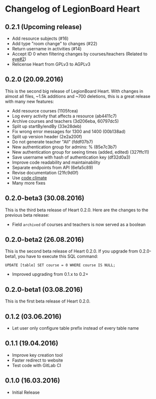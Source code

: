# Changelog of LegionBoard Heart

## 0.2.1 (Upcoming release)

* Add resource subjects (#16)
* Add type "room change" to changes (#22)
* Return username in activities (#14)
* Accept ID 0 when filtering changes by courses/teachers (Related to [eye#2](https://gitlab.com/legionboard/eye/issues/2))
* Relicense Heart from GPLv3 to AGPLv3

## 0.2.0 (20.09.2016)

This is the second big release of LegionBoard Heart. With changes in
almost all files, ~1.5k additions and ~700 deletions, this is a great
release with many new features:

* Add resource courses (1105fcea)
* Log every activity that affects a resource (ab4411c7)
* Archive courses and teachers (3d206eba, 60797dc5)
* Split up startBy/endBy (33e28deb)
* Fix wrong error messages for 1300 and 1400 (00b138ad)
* Split up version header (2e2a200f)
* Do not generate teacher "All" (fddf07b7)
* New authentication group for admins: % (85e7c3b7)
* New authentication group for seeing times (added, edited) (327ffc11)
* Save username with hash of authentication key (df32d0a3)
* Improve code readability and maintainability
* Separate endpoints from API (6efa5c89)
* Revise documentation (21fc9d0f)
* Use [code climate](https://codeclimate.com/github/legionboard/heart)
* Many more fixes

## 0.2.0-beta3 (30.08.2016)

This is the third beta release of Heart 0.2.0. Here are the changes to
the previous beta release:

* Field `archived` of courses and teachers is now served as a boolean

## 0.2.0-beta2 (26.08.2016)

This is the second beta release of Heart 0.2.0. If you upgrade from
0.2.0-beta1, you have to execute this SQL command:
```
UPDATE [table] SET course = 0 WHERE course IS NULL;
```

* Improved upgrading from 0.1.x to 0.2+

## 0.2.0-beta1 (03.08.2016)

This is the first beta release of Heart 0.2.0.

## 0.1.2 (03.06.2016)

* Let user only configure table prefix instead of every table name

## 0.1.1 (19.04.2016)

* Improve key creation tool
* Faster redirect to website
* Test code with GitLab CI

## 0.1.0 (16.03.2016)

* Initial Release
